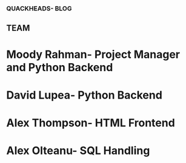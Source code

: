 ### QUACKHEADS- BLOG

## TEAM

# Moody Rahman- Project Manager and Python Backend
# David Lupea- Python Backend
# Alex Thompson- HTML Frontend
# Alex Olteanu- SQL Handling
